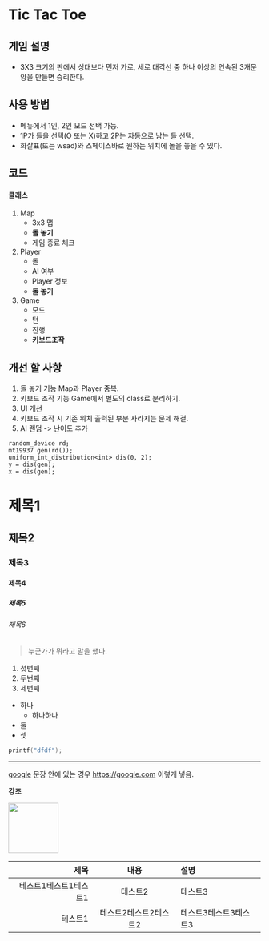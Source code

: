 # Tic Tac Toe

## 게임 설명
* 3X3 크기의 판에서 상대보다 먼저 가로, 세로 대각선 중 하나 이상의 연속된 3개문양을 만들면 승리한다.

## 사용 방법
* 메뉴에서 1인, 2인 모드 선택 가능.
* 1P가 돌을 선택(O 또는 X)하고 2P는 자동으로 남는 돌 선택.
* 화살표(또는 wsad)와 스페이스바로 원하는 위치에 돌을 놓을 수 있다.

## 코드
#### 클래스
1. Map
    * 3x3 맵
    * **돌 놓기**
    * 게임 종료 체크
2. Player
    * 돌
    * AI 여부
    * Player 정보
    * **돌 놓기**
3. Game
    * 모드
    * 턴
    * 진행
    * **키보드조작**

## 개선 할 사항
1. 돌 놓기 기능 Map과 Player 중복.
2. 키보드 조작 기능 Game에서 별도의 class로 분리하기.
3. UI 개선
4. 키보드 조작 시 기존 위치 출력된 부분 사라지는 문제 해결.
5. AI 랜덤 -> 난이도 추가
```
random_device rd;
mt19937 gen(rd());
uniform_int_distribution<int> dis(0, 2);
y = dis(gen);
x = dis(gen);
```

# 제목1
## 제목2
### 제목3
#### 제목4
##### 제목5
###### 제목6

> 누군가가 뭐라고 말을 했다.
1. 첫번째
1. 두번째
1. 세번째

* 하나
  * 하나하나
* 둘
* 셋

```cpp
printf("dfdf");
```

***

[google](https://google.com)
문장 안에 있는 경우 <https://google.com> 이렇게 넣음.

**강조**

<img src="https://blog.kakaocdn.net/dn/euksHz/btrkikzsvnn/p5AdNUCmxGuZbnu4Vq98Y0/img.webp" width="100px" >



|제목|내용|설명|
|-:|:-:|:-|
|테스트1테스트1테스트1|테스트2|테스트3|
|테스트1|테스트2테스트2테스트2|테스트3테스트3테스트3|

